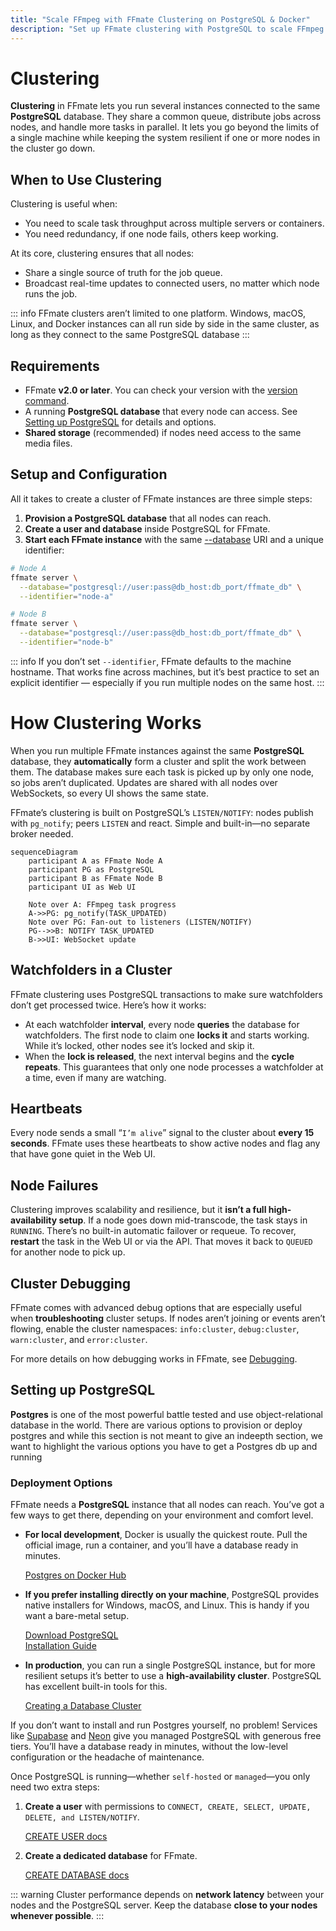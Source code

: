 ```yaml
---
title: "Scale FFmpeg with FFmate Clustering on PostgreSQL & Docker"
description: "Set up FFmate clustering with PostgreSQL to scale FFmpeg transcoding across servers. Distribute jobs, manage watchfolders, add redundancy, and boost throughput."
---
```


# Clustering  

**Clustering** in FFmate lets you run several instances connected to the same **PostgreSQL** database. They share a common queue, distribute jobs across nodes, and handle more tasks in parallel. It lets you go beyond the limits of a single machine while keeping the system resilient if one or more nodes in the cluster go down.

## When to Use Clustering  

Clustering is useful when:  

- You need to scale task throughput across multiple servers or containers.  
- You need redundancy, if one node fails, others keep working.  

At its core, clustering ensures that all nodes:  

- Share a single source of truth for the job queue.  
- Broadcast real-time updates to connected users, no matter which node runs the job.  


::: info
FFmate clusters aren’t limited to one platform. Windows, macOS, Linux, and Docker instances can all run side by side in the same cluster, as long as they connect to the same PostgreSQL database
:::

## Requirements  

- FFmate **v2.0 or later**. You can check your version with the [version command](/docs/flags.md#version-command).  
- A running **PostgreSQL database** that every node can access. See [Setting up PostgreSQL](#setting-up-postgresql) for details and options.  
- **Shared storage** (recommended) if nodes need access to the same media files.  

## Setup and Configuration  

All it takes to create a cluster of FFmate instances are three simple steps:

1. **Provision a PostgreSQL database** that all nodes can reach. 
2. **Create a user and database** inside PostgreSQL for FFmate.  
3. **Start each FFmate instance** with the same [--database](/docs/flags.md#server-command-flags) URI and a unique identifier:  

```bash
# Node A
ffmate server \
  --database="postgresql://user:pass@db_host:db_port/ffmate_db" \
  --identifier="node-a"
```

```bash
# Node B
ffmate server \
  --database="postgresql://user:pass@db_host:db_port/ffmate_db" \
  --identifier="node-b"
```

::: info
If you don’t set `--identifier`, FFmate defaults to the machine hostname. That works fine across machines, but it’s best practice to set an explicit identifier — especially if you run multiple nodes on the same host.
:::

# How Clustering Works  

When you run multiple FFmate instances against the same **PostgreSQL** database, they **automatically** form a cluster and split the work between them. The database makes sure each task is picked up by only one node, so jobs aren’t duplicated. Updates are shared with all nodes over WebSockets, so every UI shows the same state.

FFmate’s clustering is built on PostgreSQL’s `LISTEN/NOTIFY`: nodes publish with `pg_notify`; peers `LISTEN` and react. Simple and built-in—no separate broker needed.

```mermaid
sequenceDiagram
    participant A as FFmate Node A
    participant PG as PostgreSQL
    participant B as FFmate Node B
    participant UI as Web UI

    Note over A: FFmpeg task progress
    A->>PG: pg_notify(TASK_UPDATED)
    Note over PG: Fan-out to listeners (LISTEN/NOTIFY)
    PG-->>B: NOTIFY TASK_UPDATED
    B->>UI: WebSocket update
```

## Watchfolders in a Cluster

FFmate clustering uses PostgreSQL transactions to make sure watchfolders don’t get processed twice. Here’s how it works:

- At each watchfolder **interval**, every node **queries** the database for watchfolders. The first node to claim one **locks it** and starts working. While it’s locked, other nodes see it’s locked and skip it. 
- When the **lock is released**, the next interval begins and the **cycle repeats**. This guarantees that only one node processes a watchfolder at a time, even if many are watching.

## Heartbeats

Every node sends a small “`I’m alive`” signal to the cluster about **every 15 seconds**. FFmate uses these heartbeats to show active nodes and flag any that have gone quiet in the Web UI.
 
## Node Failures

Clustering improves scalability and resilience, but it **isn’t a full high-availability setup**. If a node goes down mid-transcode, the task stays in `RUNNING`. There’s no built-in automatic failover or requeue. To recover, **restart** the task in the Web UI or via the API. That moves it back to `QUEUED` for another node to pick up.

## Cluster Debugging

FFmate comes with advanced debug options that are especially useful when **troubleshooting** cluster setups. If nodes aren’t joining or events aren’t flowing, enable the cluster namespaces: `info:cluster`, `debug:cluster`, `warn:cluster`, and `error:cluster`.

For more details on how debugging works in FFmate, see [Debugging](/docs/debugging.md).

## Setting up PostgreSQL

**Postgres** is one of the most powerful battle tested and use object-relational database in the world. There are various options to provision or deploy postgres and while this section is not meant to give an indeepth section, we want to highlight the various options you have to get a Postgres db up and running


### Deployment Options

FFmate needs a **PostgreSQL** instance that all nodes can reach. You’ve got a few ways to get there, depending on your environment and comfort level.

- **For local development**, Docker is usually the quickest route. Pull the official image, run a container, and you’ll have a database ready in minutes.  

    [Postgres on Docker Hub](https://hub.docker.com/_/postgres)

- **If you prefer installing directly on your machine**, PostgreSQL provides native installers for Windows, macOS, and Linux. This is handy if you want a bare-metal setup.  

    [Download PostgreSQL](https://www.postgresql.org/download/)  
    [Installation Guide](https://www.postgresql.org/docs/current/tutorial-install.html)

- **In production**, you can run a single PostgreSQL instance, but for more resilient setups it’s better to use a **high-availability cluster**. PostgreSQL has excellent built-in tools for this.  

    [Creating a Database Cluster](https://www.postgresql.org/docs/current/creating-cluster.html)

If you don’t want to install and run Postgres yourself, no problem! Services like [Supabase](https://supabase.com/database) and [Neon](https://neon.com) give you managed PostgreSQL with generous free tiers. You’ll have a database ready in minutes, without the low-level configuration or the headache of maintenance.

Once PostgreSQL is running—whether `self-hosted` or `managed`—you only need two extra steps:  

1. **Create a user** with permissions to `CONNECT, CREATE, SELECT, UPDATE, DELETE, and LISTEN/NOTIFY`.  

    [CREATE USER docs](https://www.postgresql.org/docs/current/sql-createuser.html)  

2. **Create a dedicated database** for FFmate.  

    [CREATE DATABASE docs](https://www.postgresql.org/docs/current/sql-createdatabase.html)

::: warning
Cluster performance depends on **network latency** between your nodes and the PostgreSQL server. Keep the database **close to your nodes whenever possible**.
:::
